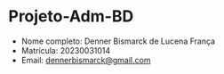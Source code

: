 # Projeto-Adm-BD

- Nome completo: Denner Bismarck de Lucena França
- Matrícula: 20230031014
- Email: dennerbismarck@gmail.com
  
